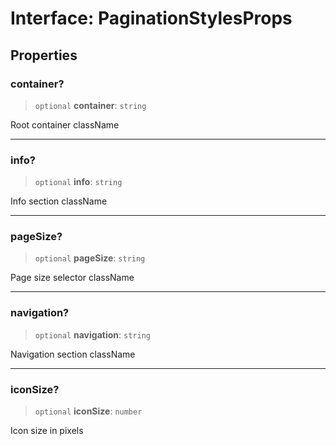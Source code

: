 # Interface: PaginationStylesProps

## Properties

### container?

> `optional` **container**: `string`

Root container className

***

### info?

> `optional` **info**: `string`

Info section className

***

### pageSize?

> `optional` **pageSize**: `string`

Page size selector className

***

### navigation?

> `optional` **navigation**: `string`

Navigation section className

***

### iconSize?

> `optional` **iconSize**: `number`

Icon size in pixels
